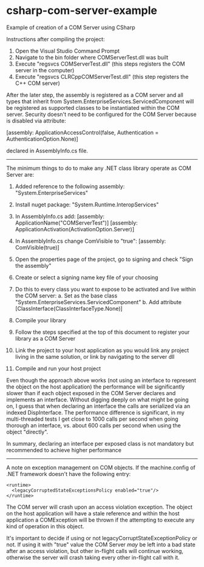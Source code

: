 # csharp-com-server-example
Example of creation of a COM Server using CSharp

Instructions after compiling the project:

1. Open the Visual Studio Command Prompt
2. Navigate to the bin folder where COMServerTest.dll was built
3. Execute "regsvcs COMServerTest.dll" (this steps registers the COM server in the computer)
4. Execute "regsvcs CLRCppCOMServerTest.dll" (this step registers the C++ COM server)

After the later step, the assembly is registered as a COM server and all types that inherit from System.EnterpriseServices.ServicedComponent will be registered as supported classes to be instantiated within the COM server.
Security doesn't need to be configured for the COM Server because is disabled via attribute:

[assembly: ApplicationAccessControl(false, Authentication = AuthenticationOption.None)]

declared in AssemblyInfo.cs file.

*************************

The minimum things to do to make any .NET class library operate as COM Server are:

1. Added reference to the following assembly: "System.EnterpriseServices"
2. Install nuget package: "System.Runtime.InteropServices"
3. In AssemblyInfo.cs add:
[assembly: ApplicationName("COMServerTest")]
[assembly: ApplicationActivation(ActivationOption.Server)]

4. In AssemblyInfo.cs change ComVisible to "true":
[assembly: ComVisible(true)]

5. Open the properties page of the project, go to signing and check "Sign the assembly"
6. Create or select a signing name key file of your choosing
7. Do this to every class you want to expose to be activated and live within the COM server:
	a. Set as the base class "System.EnterpriseServices.ServicedComponent"
	b. Add attribute [ClassInterface(ClassInterfaceType.None)]
8. Compile your library
9. Follow the steps specified at the top of this document to register your library as a COM Server
10. Link the project to your host application as you would link any project living in the same solution, or link by navigating to the server dll
11. Compile and run your host project

Even though the approach above works (not using an interface to represent the object on the host application) the performance will be significantly slower than if each object exposed in the COM Server declares and implements an interface.
Without digging deeply on what might be going on, I guess that when declaring an interface the calls are serialized via an indexed DispInterface.
The performance difference is significant, in my multi-threaded tests I get close to 1000 calls per second when going thorough an interface, vs. about 600 calls per second when using the object "directly".

In summary, declaring an interface per exposed class is not mandatory but recommended to achieve higher performance

*****

A note on exception management on COM objects. If the machine.config of .NET framework doesn't have the following entry:

    <runtime>
      <legacyCorruptedStateExceptionsPolicy enabled="true"/>
    </runtime>

The COM server will crash upon an access violation exception. The object on the host application will have a stale reference and within the host application a COMException will be thrown if the attempting to execute any kind of operation in this object.

It's important to decide if using or not legacyCorruptStateExceptionPolicy or not. If using it with "true" value the COM Server *may* be left into a bad state after an access violation, but other in-flight calls will continue working, otherwise the server will crash taking every other in-flight call with it.